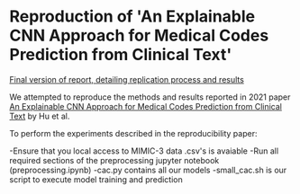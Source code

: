 # Reproduction of 'An Explainable CNN Approach for Medical Codes Prediction from Clinical Text'

[Final version of report, detailing replication process and results](Group_21_FINAL_REPORT.pdf)

We attempted to reproduce the methods and results reported in 2021 paper [An Explainable CNN Approach for Medical Codes Prediction from Clinical Text](https://doi.org/10.1186/s12911-021-01615-6) by Hu et al.


To perform the experiments described in the reproducibility paper:

-Ensure that you local access to MIMIC-3 data .csv's is avaiable
-Run all required sections of the preprocessing jupyter notebook (preprocessing.ipynb)
-cac.py contains all our models
-small_cac.sh is our script to execute model training and prediction
